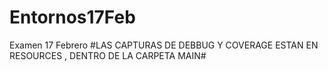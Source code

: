 # Entornos17Feb
Examen 17 Febrero
#LAS CAPTURAS DE DEBBUG Y COVERAGE ESTAN EN RESOURCES , DENTRO DE LA CARPETA MAIN#
